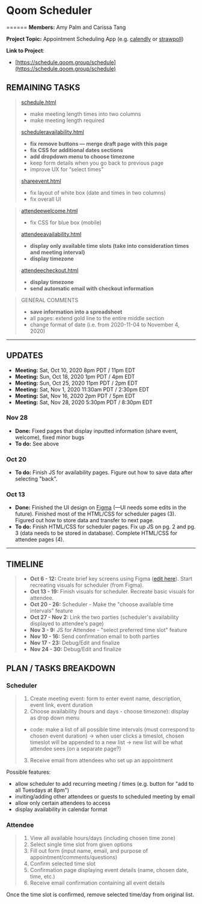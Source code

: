 # Qoom Scheduler
======
**Members:** Amy Palm and Carissa Tang

**Project Topic:** Appointment Scheduling App (e.g. [calendly](https://calendly.com/qoom) or [strawpoll](https://strawpoll.com/meetings))

**Link to Project**:
- [https://schedule.qoom.group/schedule](https://schedule.qoom.group/schedule) 


## REMAINING TASKS
> [schedule.html](https://www.carissatang.com/qoomscheduler/schedule.html)
> - make meeting length times into two columns
> - make meeting length required
> 
> [scheduleravailability.html](https://www.carissatang.com/qoomscheduler/scheduleravailability.html) 
> - **fix remove buttons — merge draft page with this page**
> - **fix CSS for additional dates sections**
> - **add dropdown menu to choose timezone**
> - keep form details when you go back to previous page
> - improve UX for “select times”
>
> [shareevent.html](https://www.carissatang.com/qoomscheduler/shareevent.html)
> - fix layout of white box (date and times in two columns)
> - fix overall UI


> [attendeewelcome.html](https://www.carissatang.com/qoomscheduler/attendeewelcome.html)
> - fix CSS for blue box (mobile)
>
> [attendeeavailability.html](https://www.carissatang.com/qoomscheduler/attendeeavailability.html)
> - **display only available time slots (take into consideration times and meeting interval)**
> - **display timezone**
>
> [attendeecheckout.html](https://www.carissatang.com/qoomscheduler/attendeecheckout.html) 
> - **display timezone**
> - **send automatic email with checkout information**

> GENERAL COMMENTS
> - **save information into a spreadsheet**
> - all pages: extend gold line to the entire middle section
> - change format of date (i.e. from 2020-11-04 to November 4, 2020)


---
## UPDATES
- **Meeting:** Sat, Oct 10, 2020 8pm PDT / 11pm EDT
- **Meeting:** Sun, Oct 18, 2020 1pm PDT / 4pm EDT
- **Meeting:** Sun, Oct 25, 2020 11pm PDT / 2pm EDT
- **Meeting:** Sat, Nov 1, 2020 11:30am PDT / 2:30pm EDT
- **Meeting:** Sat, Nov 16, 2020 2pm PDT / 5pm EDT
- **Meeting:** Sat, Nov 28, 2020 5:30pm PDT / 8:30pm EDT

### Nov 28
- **Done:** Fixed pages that display inputted information (share event, welcome), fixed minor bugs
- **To do:** See above
### Oct 20
- **To do:** Finish JS for availability pages. Figure out how to save data after selecting "back".
### Oct 13
- **Done:** Finished the UI design on [Figma](https://www.figma.com/file/RLN1RKknUNlHuwADjCmNtx/Appointment-Scheduling-App?node-id=0%3A1) (—UI needs some edits in the future). Finished most of the HTML/CSS for scheduler pages (3). Figured out how to store data and transfer to next page.
- **To do:** Finish HTML/CSS for scheduler pages. Fix up JS on pg. 2 and pg. 3 (data needs to be stored in database). Complete HTML/CSS for attendee pages (4).

---
## TIMELINE
> - **Oct 6 - 12:** Create brief key screens using Figma ([edit here](https://www.figma.com/file/RLN1RKknUNlHuwADjCmNtx/Appointment-Scheduling-App?node-id=0%3A1)). Start recreating visuals for scheduler (from Figma).
> - **Oct 13 - 19:** Finish visuals for scheduler. Recreate basic visuals for attendee.
> - **Oct 20 - 26:**  Scheduler - Make the "choose available time intervals" feature
> - **Oct 27 - Nov 2:** Link the two parties (scheduler's availability displayed to attendee's page)
> - **Nov 3 - 9:**  JS for Attendee - "select preferred time slot" feature
> - **Nov 10 - 16:** Send confirmation email to both parties
> - **Nov 17 - 23:** Debug/Edit and finalize
> - **Nov 24 - 30:** Debug/Edit and finalize

## PLAN / TASKS BREAKDOWN
### Scheduler
> 1. Create meeting event: form to enter event name, description, event link, event duration
> 2. Choose availability (hours and days - choose timezone): display as drop down menu
> - code: make a list of all possible time intervals (must correspond to chosen event duration) &rightarrow; when user clicks a timeslot, chosen timeslot will be appended to a new list &rightarrow; new list will be what attendee sees (on a separate page?)
> 3. Receive email from attendees who set up an appointment

Possible features:
- allow scheduler to add recurring meeting / times (e.g. button for "add to all Tuesdays at 8pm")
- inviting/adding other attendees or guests to scheduled meeting by email
- allow only certain attendees to access
- display availability in calendar format

### Attendee
> 1. View all available hours/days (including chosen time zone)
> 2. Select single time slot from given options
> 3. Fill out form (input name, email, and purpose of appointment/comments/questions)
> 4. Confirm selected time slot
> 5. Confirmation page displaying event details (name, chosen date, time, etc.)
> 5. Receive email confirmation containing all event details

Once the time slot is confirmed, remove selected time/day from 
original list.
